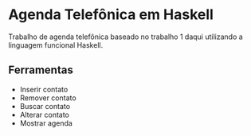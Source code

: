 # Agenda Telefônica em Haskell
Trabalho de agenda telefônica baseado no trabalho 1 daqui utilizando a linguagem funcional Haskell.

## Ferramentas

* Inserir contato
* Remover contato
* Buscar contato
* Alterar contato
* Mostrar agenda



